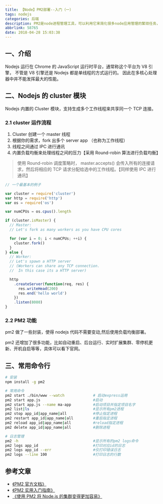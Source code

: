```yaml
---
title: 【Node】PM2部署--入门（一）
tags: nodejs
categories: 后端
description: PM2是node进程管理工具，可以利用它来简化很多node应用管理的繁琐任务，如性能监控、自动重启、负载均衡等，而且使用非常简单。
abbrlink: 58765
date: 2018-04-28 15:03:38
---
```


## 一、介绍

Nodejs 运行在 Chrome 的 JavaScript 运行时平台，通常称这个平台为 V8 引擎， 不管是 V8 引擎还是 Nodejs 都是单线程的方式运行的。 因此在多核心处理器中并不能发挥最大的性能。

## 二、Nodejs 的 cluster 模块

Nodejs 内置的 Cluster 模块，支持生成多个工作线程来共享同一个 TCP 连接。

### 2.1 cluster 运作流程

1.  Cluster 创建一个 master 线程
2.  根据你的需求，fork 出多个 server app （也称为工作线程）
3.  线程之间通过 IPC 进行通讯
4.  内置负载均衡来处理线程之间的压力【采用 Round-robin 算法进行负载均衡】

> 使用 Round-robin 调度策略时， master.accepts() 会传入所有的连接请求，然后将相应的 TCP 请求分配给选中的工作线程。【同样使用 IPC 进行通讯】

```javascript
// 一个最基本的例子

var cluster = require('cluster')
var http = require('http')
var os = require('os')

var numCPUs = os.cpus().length

if (cluster.isMaster) {
  // Master:
  // Let's fork as many workers as you have CPU cores

  for (var i = 0; i < numCPUs; ++i) {
    cluster.fork()
  }
} else {
  // Worker:
  // Let's spawn a HTTP server
  // (Workers can share any TCP connection.
  //  In this case its a HTTP server)

  http
    .createServer(function(req, res) {
      res.writeHead(200)
      res.end('hello world')
    })
    .listen(8080)
}
```

### 2.2 PM2 功能

pm2 做了一些封装，使得 nodejs 代码不需要变动,然后使用负载均衡部署。

pm2 还增加了很多功能，比如自动重启、后台运行、实时扩展集群、零停机更新、开机自启等等，具体可以看下官网。

## 三、常用命令行

```bash
# 安装
npm install -g pm2

# 常用命令
pm2 start ./bin/www --watch             # 启动express运用
pm2 start app.js                        #启动
pm2 start app.js --name ma-app          #启动项目并指定项目名字
pm2 list|ls                             #显示所有pm2进程
pm2 stop app_id|app_name|all            #停止指定进程
pm2 restart app_id|app_name|all         #重启指定进程
pm2 reload app_id|app_name|all          #reload指定进程
pm2 delete app_id|app_name|all          #删除进程

# 日志管理
pm2 -h                                  #显示所有的pm2 logs命令
pm2 logs app_id                         #打印对应id的日志
pm2 logs app_id --err                   #仅打印错误日志
pm2 logs --line 100                     #打印日志的行数
```

## 参考文章

- [《PM2 官方文档》](http://pm2.keymetrics.io/docs/usage/quick-start/)
- [《PM2 实用入门指南》](http://imweb.io/topic/57c8cbb27f226f687b365636)
- [《使用 PM2 将 Node.js 的集群变得更加容易》](https://www.cnblogs.com/jaxu/p/5193643.html)
